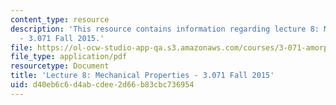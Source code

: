 ```yaml
---
content_type: resource
description: 'This resource contains information regarding lecture 8: Mechanical properties
  - 3.071 Fall 2015.'
file: https://ol-ocw-studio-app-qa.s3.amazonaws.com/courses/3-071-amorphous-materials-fall-2015/d40eb6c6d4abcdee2d66b83cbc736954_MIT3_071F15_Lecture8.pdf
file_type: application/pdf
resourcetype: Document
title: 'Lecture 8: Mechanical Properties - 3.071 Fall 2015'
uid: d40eb6c6-d4ab-cdee-2d66-b83cbc736954
---
```

